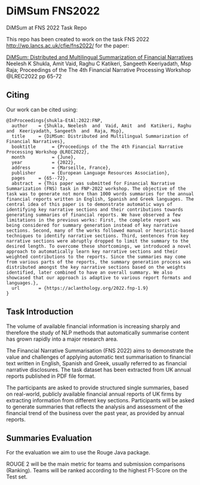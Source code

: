 # DiMSum FNS2022
DiMSum at FNS 2022 Task Repo

This repo has been created to work on the task FNS 2022 http://wp.lancs.ac.uk/cfie/fns2022/ for the paper:

[DiMSum: Distributed and Multilingual Summarization of Financial Narratives](http://www.lrec-conf.org/proceedings/lrec2022/workshops/FNP/pdf/2022.fnp-1.9.pdf) Neelesh K Shukla, Amit Vaid, Raghu C Katikeri, Sangeeth Keeriyadath, Msp Raja; Proceedings of the The 4th Financial Narrative Processing Workshop @LREC2022 pp 65-72


## Citing
Our work can be cited using:
```
@InProceedings{shukla-EtAl:2022:FNP,
  author    = {Shukla, Neelesh  and  Vaid, Amit  and  Katikeri, Raghu  and  Keeriyadath, Sangeeth  and  Raja, Msp},
  title     = {DiMSum: Distributed and Multilingual Summarization of Financial Narratives},
  booktitle      = {Proceedings of the The 4th Financial Narrative Processing Workshop @LREC2022},
  month          = {June},
  year           = {2022},
  address        = {Marseille, France},
  publisher      = {European Language Resources Association},
  pages     = {65--72},
  abstract  = {This paper was submitted for Financial Narrative Summarization (FNS) task in FNP-2022 workshop. The objective of the task was to generate not more than 1000 words summaries for the annual financial reports written in English, Spanish and Greek languages. The central idea of this paper is to demonstrate automatic ways of identifying key narrative sections and their contributions towards generating summaries of financial reports. We have observed a few limitations in the previous works: First, the complete report was being considered for summary generation instead of key narrative sections. Second, many of the works followed manual or heuristic-based techniques to identify narrative sections. Third, sentences from key narrative sections were abruptly dropped to limit the summary to the desired length. To overcome these shortcomings, we introduced a novel approach to automatically learn key narrative sections and their weighted contributions to the reports. Since the summaries may come from various parts of the reports, the summary generation process was distributed amongst the key narrative sections based on the weights identified, later combined to have an overall summary. We also showcased that our approach is adaptive to various report formats and languages.},
  url       = {https://aclanthology.org/2022.fnp-1.9}
}
```




## Task Introduction

The volume of available financial information is increasing sharply and therefore the study of NLP methods that automatically summarise content has grown rapidly into a major research area.

The Financial Narrative Summarisation (FNS 2022) aims to demonstrate the value and challenges of applying automatic text summarisation to financial text written in English, Spanish and Greek, usually referred to as financial narrative disclosures. The task dataset has been extracted from UK annual reports published in PDF file format.

The participants are asked to provide structured single summaries, based on real-world, publicly available financial annual reports of UK firms by extracting information from different key sections. Participants will be asked to generate summaries that reflects the analysis and assessment of the financial trend of the business over the past year, as provided by annual reports.

## Summaries Evaluation

For the evaluation we aim to use the Rouge Java package.

ROUGE 2 will be the main metric for teams and submission comparisons (Ranking). Teams will be ranked according to the highest F1-Score on the Test set.


